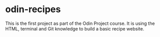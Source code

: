 # odin-recipes
This is the first project as part of the Odin Project course. It is using the HTML, terminal and Git knowledge to build a basic recipe website.